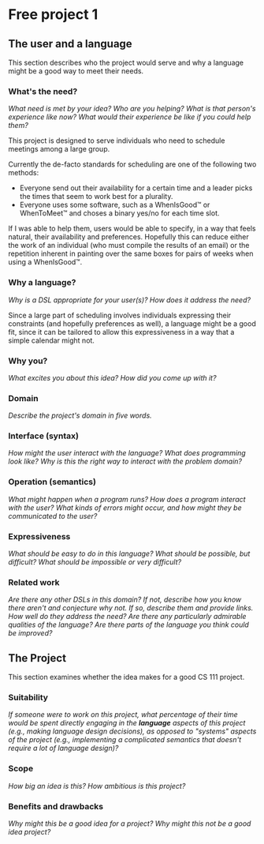 # Free project 1

## The user and a language
This section describes who the project would serve and why a language might be a
good way to meet their needs.

### What's the need?
_What need is met by your idea? Who are you helping? What is that person's
experience like now? What would their experience be like if you could help 
them?_

This project is designed to serve individuals who need to schedule meetings
among a large group.

Currently the de-facto standards for scheduling are one
of the following two methods:
 * Everyone send out their availability for a certain time and a leader
picks the times that seem to work best for a plurality.
 * Everyone uses some software, such as a WhenIsGood&#8482; or WhenToMeet&#8482;
and choses a binary yes/no for each time slot.

If I was able to help them, users would be able to specify, in a way that feels
natural, their availability and preferences.  Hopefully this can reduce either
the work of an individual (who must compile the results of an email) or the
repetition inherent in painting over the same boxes for pairs of weeks when
using a WhenIsGood&#8482;.

### Why a language?
_Why is a DSL appropriate for your user(s)? How does it address the need?_

Since a large part of scheduling involves individuals
expressing their constraints (and hopefully preferences as well), a language
might be a good fit, since it can be tailored to allow this expressiveness
in a way that a simple calendar might not.

### Why you?
_What excites you about this idea? How did you come up with it?_


### Domain
_Describe the project's domain in five words._


### Interface (syntax)
_How might the user interact with the language? What does programming look 
like? Why is this the right way to interact with the problem domain?_ 


### Operation (semantics)
_What might happen when a program runs? How does a program interact with the
user? What kinds of errors might occur, and how might they be communicated to
the user?_


### Expressiveness
_What should be easy to do in this language? What should be possible, but
difficult? What should be impossible or very difficult?_


### Related work
_Are there any other DSLs in this domain? If not, describe how you know there
aren't and conjecture why not. If so, describe them and provide links. How well 
do they address the need? Are there any particularly admirable qualities of the
language? Are there parts of the language you think could be improved?_


## The Project
This section examines whether the idea makes for a good CS 111 project.


### Suitability
_If someone were to work on this project, what percentage of their time would be
spent directly engaging in the **language** aspects of this project (e.g.,
making language design decisions), as opposed to "systems" aspects of the
project (e.g., implementing a complicated semantics that doesn't require a lot
of language design)?_


### Scope
_How big an idea is this? How ambitious is this project?_


### Benefits and drawbacks
_Why might this be a good idea for a project? Why might this not be a good idea 
project?_

